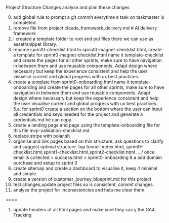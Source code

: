 Project Structure Changes 
analyse and plan these changes

0. add global rule to prompt a git commit everytime a task on taskmaster is completed.
1. remove file from project claude_framework_delivery.md # AI delivery framework
2. i created a template folder to root and put files there we can use as asset/snippet library.
4. rename sprint0-checklist.html to sprint0-magnet-checklist.html, create a template for sprint0-magnet-checklist.html name it template-checklist and create the pages for all other sprints, make sure to have navigation in between them and use reusable components. Adapt design where necessary but keep the experience consistent and help the user visualise current and global progress with ux best practices.
5. create a template from sprint0-onboarding.html name it template-onboarding and create the pages for all other sprints, make sure to have navigation in between them and use reusable components. Adapt design where necessary but keep the experience consistent and help the user visualise current and global progress with ux best practices.
5.a.  for sprint0 create a section on the bottom where the user can input all credentials and keys needed for the project and generate a credentials.md he can copy.
6. create a landing page and page using the template-onboarding file for this file mvp-validation-checklist.md
7. replace stripe with polar.sh 
8. organise and link pages based on this structure, ask questions to clarify and suggest optimal structure. top funnel:  index.html, sprint0-checklist.html,sprint1-checklist.html,sprint2-checklist.html ... / once email is collected > success.html > sprint0-onboarding 
8.a add domain purchase and setup to sprint 0 
9. create sitemap and create a dashboard to visualise it, keep it minimal and simple.
10. create a version of customer_journey_blueprint.md for this project
11. test changes,update project files so is consistent, commit changes.
12. analyse the project for inconsistencies and help me clear them. 



====

1. update headers of all html pages and make sure they carry the GA4 Tracking 